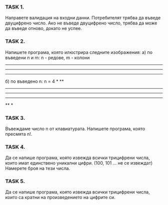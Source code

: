 ### TASK 1. 
Направете валидация на входни данни. Потребителят трябва да въведе двуцифрено число. Ако не въведе двуцифрено число, трябва да може да въведе отново, докато не успее.

### TASK 2. 
Напишете програма, която илюстрира следните изображения:
а) по въведени n и m: n - редове, m - колони
******
******
****** 
б) по въведено n: n = 4
*
**
***
****
***
**
*

### TASK 3. 
Въвеждаме число n от клавиатурата. Напишете програма, която пресмята n!.

### TASK 4. 
Да се напише програма, която извежда всички трицифрени числа, които имат единствено уникални цифри. 
    (100, 101 ... не се извеждат) Намерете броя на тези числа.

### TASK 5. 
Да се напише програма, която извежда всички трицифрени числа, които са кратни на произведението на цифрите си. 
